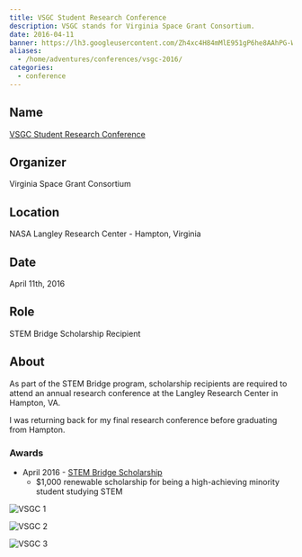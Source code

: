 ```yaml
---
title: VSGC Student Research Conference
description: VSGC stands for Virginia Space Grant Consortium.
date: 2016-04-11
banner: https://lh3.googleusercontent.com/Zh4xc4H84mMlE951gP6he8AAhPG-WRKih8pj7K8v6ttOI998iPRRTrZYtNg1OwzU7H2ydQ3Byk0qK22hnzfv9TL-N9BFHBw6U9q82YLkIEpOKcO9owWsOpBDd1p1Okyz2crDqiY7OvF_42L457X00HJmuznds0HTgMY90AXi0F3W3o3kLY38KdOKtgYcgSQ-Xn_C9csyaFwCu2la7y9EFk9k930KTfCPqMY7D9rFPrWWoSBys8TU5Jpw-vx_dcPtlkJBVOzgNL3KJaKHS8EkRZAlrDa6jJZvZWxCAu-uzUAv2nhiHQYqjwtpzsmutG36BDizgGnjZj7kFc3YfkzTeyad_eAShpfGanjbnU6uMQYJPGCMxE8CC9aBuyPMwwj3k9Pb330iTpU2LvsIWMWg0Q5V41WGi9CevtNz27k_ObprqarMlnk4yVuMA00yYWLl5WaXtq9-nkSBAcQ9mlbkvZqWYyv5EJkEiil0F8SIVgDI3SXTsNRHAdroWArJo2RSF5FYIQrIVr6kgOYLguIfP2YwRWieg3ZLsPgJui3M2ln05UaGlyeT3LnnN46v1ZEnJy47_X8XncbfykeYm4TyJb5uDP_3CYvBHfgCzJoBx0ImtCuujPlmsTMRNK0zlB7h=w423-h220-no
aliases:
  - /home/adventures/conferences/vsgc-2016/
categories:
  - conference
---
```


## Name

[VSGC Student Research Conference](https://www.vsgc.odu.edu/src/ 'VSGC Student Research Conference')

## Organizer

Virginia Space Grant Consortium

## Location

NASA Langley Research Center - Hampton, Virginia

## Date

April 11th, 2016

## Role

STEM Bridge Scholarship Recipient

## About

As part of the STEM Bridge program, scholarship recipients are required to attend an annual research conference at the Langley Research Center in Hampton, VA.

I was returning back for my final research conference before graduating from Hampton.

### Awards

- April 2016 - [STEM Bridge Scholarship](https://vsgc.odu.edu/awardees/20152016/)
  - $1,000 renewable scholarship for being a high-achieving minority student studying STEM

![VSGC 1](https://lh3.googleusercontent.com/0SDg2iwtwZFUJKGCPPjlAK8hu9diqPpf2ydUG-NHDMx5wuRg7PWNH8MXYI31EzY1INyCxAaYcRZxO1kJeU0EUtfexFnHL5GiAoN6GrGQMzk42aduvS34xOTV_ZYErEWOJi5Fzn7-QrrExY9wAAgQ9zf4IiPc_LwEhOZT7Y-d28FlKaqkSqhJiOegnILvZXcgRz9GHSRpkt4jQCyARNTlNyE462oOAOy1CfFx-AIXlwABxHbQ-9XAZT2U7gfzFbqd4_LOhVQrp_lqYK3vHEO0mxao8ByHxvPmNbjafz9Qlv6I36N668XQaaGhLN1I9qVZcqgzWql9hi25apF_JpU4jFLZz77yliykLnjxXCmUItW2hbtUiaJe8RsNINj9Zaj7xQpX7gz1o_fEy9ciLd34C-4REPZe8AQsyVUqpjYvVmXMG2tzaX70ZxjXJzJPy1bJT1l32CrCGmu1KfV97zAmIR32OMg7aHdsBCtlRvF4OCit8WSLye8MSuetOx69kg5QYaDPH3QlXgSR4Ud5mG-qY7ChtdNGMOK9UC41uXVW0w0bzbRt19M8wSbtV4U8M25V-Bxiq3YbVY3TKCV0IidjBb7BYFXbScjEzoaD-OO4DXefCUm6RPlIcQCv2JJJ3WVb=s220-no)

![VSGC 2](https://lh3.googleusercontent.com/1r5B_YiLiPPaedVNcsOEgyjgzHMoDFkEOq9PwGD_hvQSObyoHTRUV3PToTIugt9S-Iu_8q34VgAyK402DDxCWH8qMiaNNLhCJWywVwrXJl9vi4JV4qDXVNimGadj2sOdVeAmHzVi92mf5u5882SB0Wm5JJ8Zt2CeU2sRkShVRzVJYE5OFLxClqZqNXNyMPcrmNbq8p97piS3TWfV-6k5txSO2JuREqzQ-zYZShBLR_dVoD6DdHo_eocBs3KyuwEA81uZR3GHtR6suWHfK_HhX1MOHpOhV2UWOKVDdxdzVLMkAi7XkupI7KcA-nDj9ytyjgYaZ7NotUbTJs4FMT8WeXI48r2zhHhAC1_6rlnhNQh_ky9BfEH3nEde61tp8P6PG4HaM6dAbOV0GMurbAfp-m6JRmVWboR_b9Xau-aldvjuJNR3Cwp3nBfESYFKuc9RbnP8xH6OPpevMaBguiHj1BLcjl-8D6rvfPHPibr83XD1Mo7tAWyCOGT1UwtOWnWUJZrtmqbvdbg0RtuwrWjUfKPNBeQbHfCKJip5z2OHHQ04aFsJfK7S26eqCY-Dd13iDz00OiI0r-wcanIP49o8cUCMciQTINf8RHks9fYInXbm4RbbHXPWBmz-gJYLAsZN=w1723-h970-no)

![VSGC 3](https://lh3.googleusercontent.com/jGuRyxoDW5DHqSJqim_vEv_uberX6h3jF76vA-Pen0WRQ91IwDDtz_CPJVEAJB1Zxd6q6OWc1CA3YzEM6jM8SFFisdCmlovZmmGm4nff3hd9fUbYxcEWsdNdhb-GHxAmN9WrkaxT48F6Ur5LLOPELueuEVZxMWWkeyVUMtU7j0k-orhNaX582ZMiowTAOS7pBv6n6z6ZEPSjiNQF1YPloqWlCju1ZL8NGWxcs7CGYeR2pcqgebo403h1Tbdxd8wCEM3_IGnpR-58_t20sIBKsxK25uj3w6k471janLo2VJHb9OSmFQ45PEWV-tiIf38bEAtXQjXgYgSskBgACcXMpu2L0OAlo6a9nrjk8p6Xek96dzaC1NtyWtggxktrqLRx3bO8y3ACfa7ozXKRQqyFjIlP1U15XWFgpcNvlDan2DT8bqVEKHSjcK6KNk3vbPd_HoJiZTMj8wLc2TnK971RMkEdpCQiU4JU7WYV4NnsFyZCBT5ubMkQIqo8oAEsOACaYkwlOhBcBEoUt113VsvXAkqG9zRzW73Dsk3edtuvPuahvnWtGDqNQj2ZZ4d5_p4mCRfYp2_pw8zpzjCglstWJgIwRzkvq79_-u-FoI1GxmWhT7VuF7ldu5bfp_EWZcgJ=w546-h969-no)
